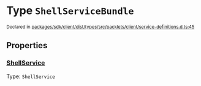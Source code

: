 # Type `ShellServiceBundle`
<sub>Declared in [packages/sdk/client/dist/types/src/packlets/client/service-definitions.d.ts:45]()</sub>





## Properties
### [ShellService]()
Type: <code>ShellService</code>
